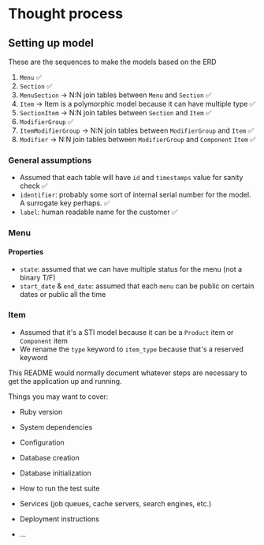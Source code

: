 # Thought process

## Setting up model

These are the sequences to make the models based on the ERD

1. `Menu` ✅
2. `Section` ✅
3. `MenuSection` -> N:N join tables between `Menu` and `Section` ✅
4. `Item` -> Item is a polymorphic model because it can have multiple type ✅
5. `SectionItem` -> N:N join tables between `Section` and `Item` ✅
6. `ModifierGroup` ✅
7. `ItemModifierGroup` -> N:N join tables between `ModifierGroup` and `Item` ✅
8. `Modifier` -> N:N join tables between `ModifierGroup` and `Component` `Item` ✅

### General assumptions

- Assumed that each table will have `id` and `timestamps` value for sanity check ✅
- `identifier`: probably some sort of internal serial number for the model. A surrogate key perhaps. ✅
- `label`: human readable name for the customer ✅

### Menu

#### Properties

- `state`: assumed that we can have multiple status for the menu (not a binary T/F)
- `start_date` & `end_date`: assumed that each `menu` can be public on certain dates or public all the time

### Item

- Assumed that it's a STI model because it can be a `Product` item or `Component` item
- We rename the `type` keyword to `item_type` because that's a reserved keyword

This README would normally document whatever steps are necessary to get the
application up and running.

Things you may want to cover:

- Ruby version

- System dependencies

- Configuration

- Database creation

- Database initialization

- How to run the test suite

- Services (job queues, cache servers, search engines, etc.)

- Deployment instructions

- ...
